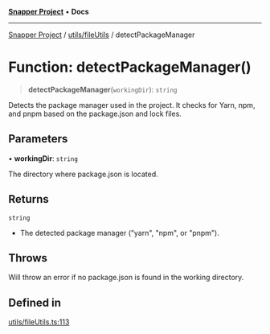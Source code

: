 [**Snapper Project**](../../../README.md) • **Docs**

***

[Snapper Project](../../../README.md) / [utils/fileUtils](../README.md) / detectPackageManager

# Function: detectPackageManager()

> **detectPackageManager**(`workingDir`): `string`

Detects the package manager used in the project.
It checks for Yarn, npm, and pnpm based on the package.json and lock files.

## Parameters

• **workingDir**: `string`

The directory where package.json is located.

## Returns

`string`

- The detected package manager ("yarn", "npm", or "pnpm").

## Throws

Will throw an error if no package.json is found in the working directory.

## Defined in

[utils/fileUtils.ts:113](https://github.com/asifqatar/Snapper/blob/32d01ed0549ed99dd9a5a863882022220d24b166/utils/fileUtils.ts#L113)
